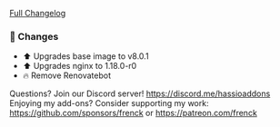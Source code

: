 [Full Changelog][changelog]

### 🔨 Changes

- ⬆ Upgrades base image to v8.0.1
- ⬆ Upgrades nginx to 1.18.0-r0
- 🔥 Remove Renovatebot

[changelog]: https://github.com/hassio-addons/addon-adguard-home/compare/v2.4.1...v2.4.2

Questions? Join our Discord server! https://discord.me/hassioaddons
Enjoying my add-ons? Consider supporting my work:
https://github.com/sponsors/frenck or https://patreon.com/frenck
